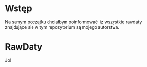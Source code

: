 # Wstęp
Na samym początku chciałbym poinformować, iż wszystkie rawdaty znajdujące się w tym repozytorium są mojego autorstwa.

# RawDaty
Jol
